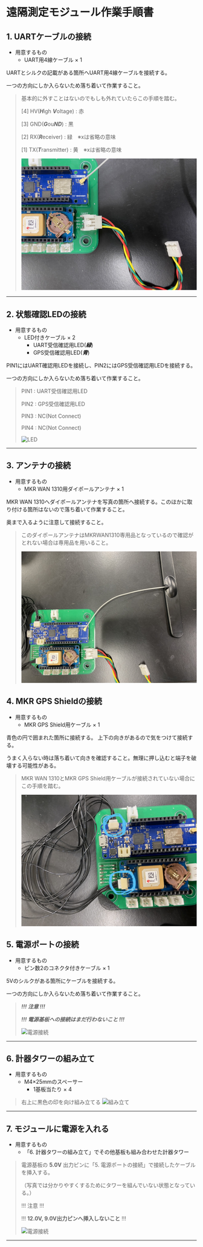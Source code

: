 # 遠隔測定モジュール作業手順書

## 1. UARTケーブルの接続
   - 用意するもの
     - UART用4線ケーブル × 1

UARTとシルクの記載がある箇所へUART用4線ケーブルを接続する。

一つの方向にしか入らないため落ち着いて作業すること。

> 基本的に外すことはないのでもしも外れていたらこの手順を踏む。
>
>[4] HV(***H***igh ***V***oltage) : 赤
> 
>[3] GND(***G***ou***ND***) : 黒
>
>[2] RX(***R***eceiver) : 緑　※xは省略の意味
>
>[1] TX(***T***ransmitter) : 黄　※xは省略の意味
>
> ![UART](Manual_Telematar_UART.JPG "UARTケーブルの接続")
>
***

## 2. 状態確認LEDの接続
  - 用意するもの
    - LED付きケーブル × 2
      - UART受信確認用LED(***緑***)
      - GPS受信確認用LED(***青***)

PIN1にはUART確認用LEDを接続し、PIN2にはGPS受信確認用LEDを接続する。

一つの方向にしか入らないため落ち着いて作業すること。

> PIN1 : UART受信確認用LED
> 
> PIN2 : GPS受信確認用LED
>
> PIN3 : NC(Not Connect)
>
> PIN4 : NC(Not Connect)
> 
> ![LED](Manual_Telematar_LED.JPG "LEDの接続")
>
***

## 3. アンテナの接続
   - 用意するもの
     - MKR WAN 1310用ダイポールアンテナ × 1

MKR WAN 1310へダイポールアンテナを写真の箇所へ接続する。このほかに取り付ける箇所はないので落ち着いて作業すること。

奥まで入るように注意して接続すること。

> このダイポールアンテナはMKRWAN1310専用品となっているので確認がとれない場合は専用品を用いること。
> 
> ![ダイポールアンテナ](Manual_Telematar_Antenna.JPG "ダイポールアンテナの接続")
>  

## 4. MKR GPS Shieldの接続
   - 用意するもの
     - MKR GPS Shield用ケーブル × 1

青色の円で囲まれた箇所に接続する。
上下の向きがあるので気をつけて接続する。

うまく入らない時は落ち着いて向きを確認すること。無理に押し込むと端子を破壊する可能性がある。

> MKR WAN 1310とMKR GPS Shield用ケーブルが接続されていない場合にこの手順を踏む。
> 
> ![GPS](Manual_Telematar_GPS.JPG "MKR GPS ShieldとMKR WAN 1310の接続") 

## 5. 電源ポートの接続
   - 用意するもの
     - ピン数2のコネクタ付きケーブル × 1

5Vのシルクがある箇所にケーブルを接続する。

一つの方向にしか入らないため落ち着いて作業すること。

> 
> ***!!! 注意 !!!***
>
> ***!!! 電源基板への接続はまだ行わないこと !!!***
> 
> ![電源接続](Manual_Telematar_Power.JPG "電源接続")
>
***

## 6. 計器タワーの組み立て
   - 用意するもの
     - M4×25mmのスペーサー 
       - 1基板当たり × 4

> 右上に黒色の印を向け組み立てる
> ![組み立て](Manual_Telematar_Kumitate.JPG "計器タワーの組み立て")
>
***

## 7. モジュールに電源を入れる
  - 用意するもの
    - 「6. 計器タワーの組み立て」でその他基板も組み合わせた計器タワー

> 電源基板の **5.0V** 出力ピンに「5. 電源ポートの接続」で接続したケーブルを挿入する。
> 
> （写真では分かりやすくするためにタワーを組んでいない状態となっている。）
> <!--タワーを組んだ状態の写真及び説明に切り替える予定-->
> !!! 注意 !!!
> 
> !!! **12.0V, 9.0V出力ピンへ挿入しないこと** !!!
> 
> ![電源接続](Manual_Telematar_PowerConnect.JPG "電源接続")
>
***



